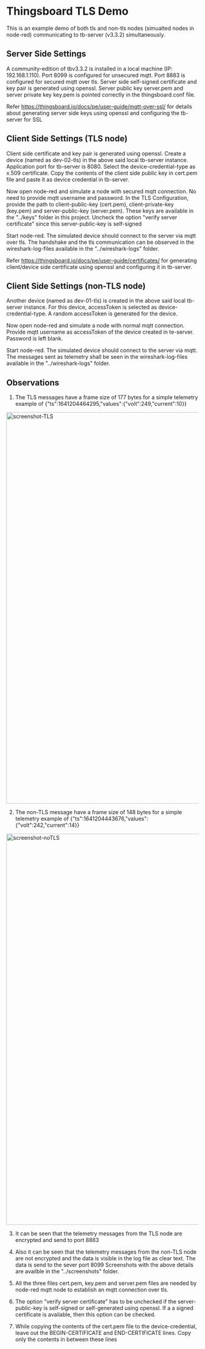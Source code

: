# Thingsboard TLS Demo
This is an example demo of both tls and non-tls nodes (simualted nodes in node-red) communicating to tb-server (v3.3.2) simultaneously.

## Server Side Settings
A community-edition of tbv3.3.2 is installed in a local machine (IP: 192.168.1.110). Port 8099 is configured for unsecured mqtt. Port 8883 is configured for secured mqtt over tls.
Server side self-signed certificate and key pair is generated using openssl. Server public key server.pem and server private key key.pem is pointed correctly in the thingsboard.conf file.

Refer https://thingsboard.io/docs/pe/user-guide/mqtt-over-ssl/ for details about generating server side keys using openssl and configuring the tb-server for SSL

## Client Side Settings (TLS node)
Client side certificate and key pair is generated using openssl.
Create a device (named as dev-02-tls) in the above said local tb-server instance. Application port for tb-server is 8080.
Select the device-credential-type as x.509 certificate.
Copy the contents of the client side public key in cert.pem file and paste it as device credential in tb-server.

Now open node-red and simulate a node with secured mqtt connection.
No need to provide mqtt username and password.
In the TLS Configuration, provide the path to client-public-key (cert.pem), client-private-key (key.pem) and server-public-key (server.pem). These keys are available in the "../keys" folder in this project.
Uncheck the option "verify server certificate" since this server-public-key is self-signed

Start node-red.
The simulated device should connect to the server via mqtt over tls.
The handshake and the tls communication can be observed in the wireshark-log-files available in the "../wireshark-logs" folder.

Refer https://thingsboard.io/docs/pe/user-guide/certificates/ for generating client/device side certificate using openssl and configuring it in tb-server.

## Client Side Settings (non-TLS node)
Another device (named as dev-01-tls) is created in the above said local tb-server instance.
For this device, accessToken is selected as device-credential-type.
A random accessToken is generated for the device.

Now open node-red and simulate a node with normal mqtt connection.
Provide mqtt username as accessToken of the device created in te-server. Password is left blank.

Start node-red.
The simulated device should connect to the server via mqtt.
The messages sent as telemetry shall be seen in the wireshark-log-files available in the "../wireshark-logs" folder.

## Observations
1. The TLS messages have a frame size of 177 bytes for a simple telemetry example of
{"ts":1641204464295,"values":{"volt":249,"current":10}}
<img src="https://github.com/schnell-rnd/tb-tls-demo/blob/ea9a53e1f4fa3fd7524697595f0cc71c29ac5d71/screenshots/screenshot-tls-communication.png" alt="screenshot-TLS" width="1024">

2. The non-TLS message have a frame size of 148 bytes for a simple telemetry example of
{"ts":1641204443676,"values":{"volt":242,"current":14}}
<img src="https://github.com/schnell-rnd/tb-tls-demo/blob/ea9a53e1f4fa3fd7524697595f0cc71c29ac5d71/screenshots/screenshot-noTLS-communication.png" alt="screenshot-noTLS" width="1024">

3. It can be seen that the telemetry messages from the TLS node are encrypted and send to port 8883

4. Also it can be seen that the telemetry messages from the non-TLS node are not encrypted and the data
is visible in the log file as clear text. The data is send to the sever port 8099
Screenshots with the above details are availble in the "../screenshots" folder.

5. All the three files cert.pem, key.pem and server.pem files are needed by node-red mqtt node to establish an mqtt connection over tls.

6. The option "verify server certificate" has to be unchecked if the server-public-key is self-signed or self-generated using openssl. If a
  a signed certificate is available, then this option can be checked.

7. While copying the contents of the cert.pem file to the device-credential, leave out the BEGIN-CERTIFICATE and END-CERTIFICATE lines.
  Copy only the contents in between these lines

